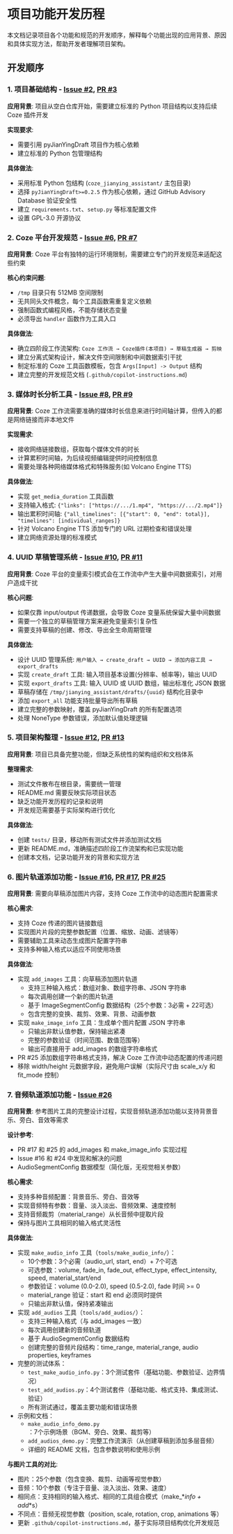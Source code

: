 # 项目功能开发历程

本文档记录项目各个功能和规范的开发顺序，解释每个功能出现的应用背景、原因和具体实现方法，帮助开发者理解项目架构。

## 开发顺序

### 1. 项目基础结构 - [Issue #2](https://github.com/Gardene-el/CozeJianYingAssistent/issues/2), [PR #3](https://github.com/Gardene-el/CozeJianYingAssistent/pull/3)

**应用背景**: 项目从空白仓库开始，需要建立标准的 Python 项目结构以支持后续 Coze 插件开发

**实现要求**: 
- 需要引用 pyJianYingDraft 项目作为核心依赖
- 建立标准的 Python 包管理结构

**具体做法**:
- 采用标准 Python 包结构 (`coze_jianying_assistant/` 主包目录)
- 选择 `pyJianYingDraft>=0.2.5` 作为核心依赖，通过 GitHub Advisory Database 验证安全性
- 建立 `requirements.txt`、`setup.py` 等标准配置文件
- 设置 GPL-3.0 开源协议

### 2. Coze 平台开发规范 - [Issue #6](https://github.com/Gardene-el/CozeJianYingAssistent/issues/6), [PR #7](https://github.com/Gardene-el/CozeJianYingAssistent/pull/7)

**应用背景**: Coze 平台有独特的运行环境限制，需要建立专门的开发规范来适配这些约束

**核心约束问题**:
- `/tmp` 目录只有 512MB 空间限制
- 无共同头文件概念，每个工具函数需重复定义依赖
- 强制函数式编程风格，不能存储状态变量
- 必须导出 `handler` 函数作为工具入口

**具体做法**:
- 确立四阶段工作流架构: `Coze 工作流 → Coze插件(本项目) → 草稿生成器 → 剪映`
- 建立分离式架构设计，解决文件空间限制和中间数据索引干扰
- 制定标准的 Coze 工具函数模板，包含 `Args[Input] -> Output` 结构
- 建立完整的开发规范文档 (`.github/copilot-instructions.md`)

### 3. 媒体时长分析工具 - [Issue #8](https://github.com/Gardene-el/CozeJianYingAssistent/issues/8), [PR #9](https://github.com/Gardene-el/CozeJianYingAssistent/pull/9)

**应用背景**: Coze 工作流需要准确的媒体时长信息来进行时间轴计算，但传入的都是网络链接而非本地文件

**实现需求**:
- 接收网络链接数组，获取每个媒体文件的时长
- 计算累积时间轴，为后续视频编辑提供时间控制信息
- 需要处理各种网络媒体格式和特殊服务(如 Volcano Engine TTS)

**具体做法**:
- 实现 `get_media_duration` 工具函数
- 支持输入格式: `{"links": ["https://.../1.mp4", "https://.../2.mp4"]}`
- 输出累积时间轴: `{"all_timelines": [{"start": 0, "end": total}], "timelines": [individual_ranges]}`
- 针对 Volcano Engine TTS 添加专门的 URL 过期检查和错误处理
- 建立网络资源处理的标准模式

### 4. UUID 草稿管理系统 - [Issue #10](https://github.com/Gardene-el/CozeJianYingAssistent/issues/10), [PR #11](https://github.com/Gardene-el/CozeJianYingAssistent/pull/11)

**应用背景**: Coze 平台的变量索引模式会在工作流中产生大量中间数据索引，对用户造成干扰

**核心问题**:
- 如果仅靠 input/output 传递数据，会导致 Coze 变量系统保留大量中间数据
- 需要一个独立的草稿管理方案来避免变量索引复杂性
- 需要支持草稿的创建、修改、导出全生命周期管理

**具体做法**:
- 设计 UUID 管理系统: `用户输入 → create_draft → UUID → 添加内容工具 → export_drafts`
- 实现 `create_draft` 工具: 输入项目基本设置(分辨率、帧率等)，输出 UUID
- 实现 `export_drafts` 工具: 输入 UUID 或 UUID 数组，输出标准化 JSON 数据
- 草稿存储在 `/tmp/jianying_assistant/drafts/{uuid}` 结构化目录中
- 添加 `export_all` 功能支持批量导出所有草稿
- 建立完整的参数映射，覆盖 pyJianYingDraft 的所有配置选项
- 处理 NoneType 参数错误，添加默认值处理逻辑

### 5. 项目架构整理 - [Issue #12](https://github.com/Gardene-el/CozeJianYingAssistent/issues/12), [PR #13](https://github.com/Gardene-el/CozeJianYingAssistent/pull/13)

**应用背景**: 项目已具备完整功能，但缺乏系统性的架构组织和文档体系

**整理需求**:
- 测试文件散布在根目录，需要统一管理
- README.md 需要反映实际项目状态
- 缺乏功能开发历程的记录和说明
- 开发规范需要基于实际架构进行优化

**具体做法**:
- 创建 `tests/` 目录，移动所有测试文件并添加测试文档
- 更新 README.md，准确描述四阶段工作流架构和已实现功能
- 创建本文档，记录功能开发的背景和实现方法

### 6. 图片轨道添加功能 - [Issue #16](https://github.com/Gardene-el/CozeJianYingAssistent/issues/16), [PR #17](https://github.com/Gardene-el/CozeJianYingAssistent/pull/17), [PR #25](https://github.com/Gardene-el/CozeJianYingAssistent/pull/25)

**应用背景**: 需要向草稿添加图片内容，支持 Coze 工作流中的动态图片配置需求

**核心需求**:
- 支持 Coze 传递的图片链接数组
- 实现图片片段的完整参数配置（位置、缩放、动画、滤镜等）
- 需要辅助工具来动态生成图片配置字符串
- 支持多种输入格式以适应不同使用场景

**具体做法**:
- 实现 `add_images` 工具：向草稿添加图片轨道
  - 支持三种输入格式：数组对象、数组字符串、JSON 字符串
  - 每次调用创建一个新的图片轨道
  - 基于 ImageSegmentConfig 数据结构（25个参数：3必需 + 22可选）
  - 包含完整的变换、裁剪、效果、背景、动画参数
- 实现 `make_image_info` 工具：生成单个图片配置 JSON 字符串
  - 只输出非默认值参数，保持输出紧凑
  - 完整的参数验证（时间范围、数值范围等）
  - 输出可直接用于 add_images 的数组字符串格式
- PR #25 添加数组字符串格式支持，解决 Coze 工作流中动态配置的传递问题
- 移除 width/height 元数据字段，避免用户误解（实际尺寸由 scale_x/y 和 fit_mode 控制）

### 7. 音频轨道添加功能 - [Issue #26](https://github.com/Gardene-el/CozeJianYingAssistent/issues/26)

**应用背景**: 参考图片工具的完整设计过程，实现音频轨道添加功能以支持背景音乐、旁白、音效等需求

**设计参考**:
- PR #17 和 #25 的 add_images 和 make_image_info 实现过程
- Issue #16 和 #24 中发现和解决的问题
- AudioSegmentConfig 数据模型（简化版，无视觉相关参数）

**核心需求**:
- 支持多种音频配置：背景音乐、旁白、音效等
- 实现音频特有参数：音量、淡入淡出、音频效果、速度控制
- 支持音频裁剪（material_range）从长音频中提取片段
- 保持与图片工具相同的输入格式灵活性

**具体做法**:
- 实现 `make_audio_info` 工具（`tools/make_audio_info/`）：
  - 10个参数：3个必需（audio_url, start, end）+ 7个可选
  - 可选参数：volume, fade_in, fade_out, effect_type, effect_intensity, speed, material_start/end
  - 参数验证：volume (0.0-2.0), speed (0.5-2.0), fade 时间 >= 0
  - material_range 验证：start 和 end 必须同时提供
  - 只输出非默认值，保持紧凑输出
- 实现 `add_audios` 工具（`tools/add_audios/`）：
  - 支持三种输入格式（与 add_images 一致）
  - 每次调用创建新的音频轨道
  - 基于 AudioSegmentConfig 数据结构
  - 创建完整的音频片段结构：time_range, material_range, audio properties, keyframes
- 完整的测试体系：
  - `test_make_audio_info.py`：3个测试套件（基础功能、参数验证、边界情况）
  - `test_add_audios.py`：4个测试套件（基础功能、格式支持、集成测试、验证）
  - 所有测试通过，覆盖主要功能和错误场景
- 示例和文档：
  - `make_audio_info_demo.py`：7个示例场景（BGM、旁白、效果、裁剪等）
  - `add_audios_demo.py`：完整工作流演示（从创建草稿到添加多层音频）
  - 详细的 README 文档，包含参数说明和使用示例

**与图片工具的对比**:
- 图片：25个参数（包含变换、裁剪、动画等视觉参数）
- 音频：10个参数（专注于音量、淡入淡出、效果、速度）
- 相同点：支持相同的输入格式、相同的工具组合模式（make_*_info + add_*s）
- 不同点：音频无视觉参数（position, scale, rotation, crop, animations 等）
- 更新 `.github/copilot-instructions.md`，基于实际项目结构优化开发规范